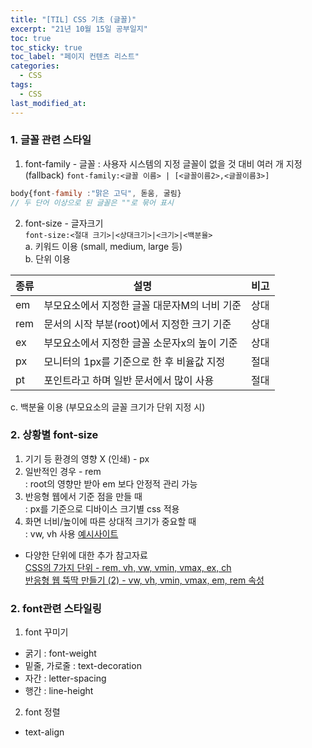 ```yaml
---
title: "[TIL] CSS 기초 (글꼴)"
excerpt: "21년 10월 15일 공부일지"
toc: true
toc_sticky: true
toc_label: "페이지 컨텐츠 리스트"
categories:
  - CSS
tags:
  - CSS
last_modified_at:
---
```


### **1. 글꼴 관련 스타일**

1. font-family - 글꼴
   : 사용자 시스템의 지정 글꼴이 없을 것 대비 여러 개 지정 (fallback)
`font-family:<글꼴 이름> | [<글꼴이름2>,<글꼴이름3>]`
```javascript
body{font-family :"맑은 고딕", 돋움, 굴림}
// 두 단어 이상으로 된 글꼴은 ""로 묶어 표시
```
2. font-size - 글자크기  
`font-size:<절대 크기>|<상대크기>|<크기>|<백분율>`  
a. 키워드 이용  (small, medium, large 등)  
b. 단위 이용  

종류|설명|비고
:---|---|---
em|부모요소에서 지정한 글꼴 대문자M의 너비 기준|상대
rem|문서의 시작 부분(root)에서 지정한 크기 기준|상대
ex|부모요소에서 지정한 글꼴 소문자x의 높이 기준|상대
px|모니터의 1px를 기준으로 한 후 비율값 지정|절대
pt|포인트라고 하며 일반 문서에서 많이 사용|절대

c. 백분율 이용 (부모요소의 글꼴 크기가 단위 지정 시)

### **2. 상황별 font-size**

1. 기기 등 환경의 영향 X (인쇄) - px
2. 일반적인 경우 - rem  
   : root의 영향만 받아 em 보다 안정적 관리 가능
3. 반응형 웹에서 기준 점을 만들 때   
   : px를 기준으로 디바이스 크기별 css 적용
4. 화면 너비/높이에 따른 상대적 크기가 중요할 때  
   : vw, vh 사용 [예시사이트](https://www.krause.studio/#one])

- 다양한 단위에 대한 추가 참고자료  
[CSS의 7가지 단위 - rem, vh, vw, vmin, vmax, ex, ch
](https://webclub.tistory.com/356)  
[반응형 웹 뚝딱 만들기 (2) - vw, vh, vmin, vmax, em, rem 속성](https://nykim.work/85)

### **2. font관련 스타일링**

1. font 꾸미기   
- 굵기 : font-weight  
- 밑줄, 가로줄 : text-decoration
- 자간 : letter-spacing
- 행간 : line-height

2. font 정렬   
- text-align  
